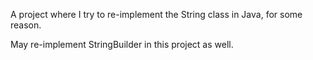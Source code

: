 A project where I try to re-implement the String class in Java, for some reason.

May re-implement StringBuilder in this project as well. 
